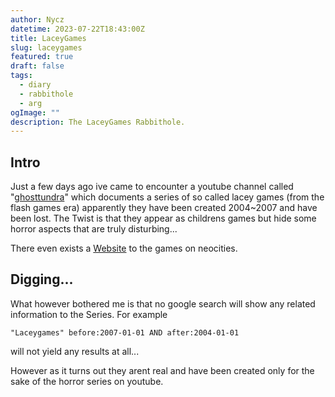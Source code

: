 ```yaml
---
author: Nycz
datetime: 2023-07-22T18:43:00Z
title: LaceyGames
slug: laceygames
featured: true
draft: false
tags:
  - diary
  - rabbithole
  - arg
ogImage: ""
description: The LaceyGames Rabbithole.
---
```


## Intro

Just a few days ago ive came to encounter a youtube channel called
"[ghosttundra](https://www.youtube.com/@ghosttundra)" which documents a series of so called lacey games (from the flash games era)
apparently they have been created 2004~2007 and have been lost.
The Twist is that they appear as childrens games but hide some horror aspects that are truly disturbing...

There even exists a [Website](https://laceygames.neocities.org) to the games on neocities.

## Digging...

What however bothered me is that no google search will show any related information to the Series.
For example

```
"Laceygames" before:2007-01-01 AND after:2004-01-01
```

will not yield any results at all...

However as it turns out they arent real and have been created only for the sake of the horror series on youtube.
